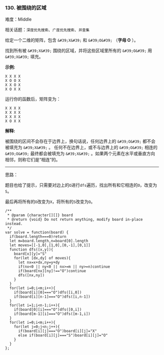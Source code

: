 ### 130. 被围绕的区域

难度：Middle

相关话题：`深度优先搜索`、`广度优先搜索`、`并查集`

给定一个二维的矩阵，包含 `&#39;X&#39;` 和 `&#39;O&#39;` （**字母 O** ）。



找到所有被  `&#39;X&#39;`  围绕的区域，并将这些区域里所有的 `&#39;O&#39;`  用  `&#39;X&#39;`  填充。



**示例:** 





```
X X X X
X O O X
X X O X
X O X X

```


运行你的函数后，矩阵变为：





```
X X X X
X X X X
X X X X
X O X X

```


**解释:** 



被围绕的区间不会存在于边界上，换句话说，任何边界上的 `&#39;O&#39;` 都不会被填充为 `&#39;X&#39;` 。 任何不在边界上，或不与边界上的 `&#39;O&#39;` 相连的 `&#39;O&#39;` 最终都会被填充为 `&#39;X&#39;` 。如果两个元素在水平或垂直方向相邻，则称它们是&ldquo;相连&rdquo;的。




-----

思路：

题目也给了提示，只需要对边上的`O`进行`dfs`遍历，找出所有和它相连的`O`，改变为`S`。

最后再将所有的`O`改变为`X`，将所有的`S`改变为`O`。


```
/**
 * @param {character[][]} board
 * @return {void} Do not return anything, modify board in-place instead.
 */
var solve = function(board) {
  if(board.length===0)return
  let m=board.length,n=board[0].length
  let moves=[[-1,0],[1,0],[0,-1],[0,1]]
  function dfs([x,y]){
    board[x][y]="S"
    for(let [dx,dy] of moves){
      let nx=x+dx,ny=y+dy
      if(nx<0 || ny<0 || nx>=m || ny>=n)continue
      if(board[nx][ny]!=="O")continue
      dfs([nx,ny])
    }
  }
  for(let i=0;i<m;i++){
    if(board[i][0]==="O")dfs([i,0])
    if(board[i][n-1]==="O")dfs([i,n-1])
  }
  for(let i=1;i<n-1;i++){
    if(board[0][i]==="O")dfs([0,i])
    if(board[m-1][i]==="O")dfs([m-1,i])    
  }
  for(let i=0;i<m;i++){
    for(let j=0;j<n;j++){
      if(board[i][j]==="O")board[i][j]="X"
      else if(board[i][j]==="S")board[i][j]="O"
    }
  }
};



```

